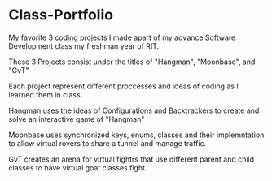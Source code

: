 # Class-Portfolio
My favorite 3 coding projects I made apart of my advance Software Development class my freshman year of RIT.

These 3 Projects consist under the titles of "Hangman", "Moonbase", and "GvT"

Each project represent different proccesses and ideas of coding as I learned them in class.

Hangman uses the ideas of Configurations and Backtrackers to create and solve an interactive game of "Hangman"

Moonbase uses synchronized keys, enums, classes and their implemntation to allow virtual rovers to share a tunnel and manage traffic.

GvT creates an arena for virtual fightrs that use different parent and child classes to have virtual goat classes fight.

